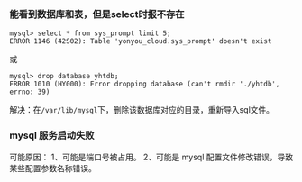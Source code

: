 ### 能看到数据库和表，但是select时报不存在
```
mysql> select * from sys_prompt limit 5;
ERROR 1146 (42S02): Table 'yonyou_cloud.sys_prompt' doesn't exist
```
或
```
mysql> drop database yhtdb;
ERROR 1010 (HY000): Error dropping database (can't rmdir './yhtdb', errno: 39)
```
解决：在`/var/lib/mysql`下，删除该数据库对应的目录，重新导入sql文件。

### mysql 服务启动失败
可能原因：
1、可能是端口号被占用。
2、可能是 mysql 配置文件修改错误，导致某些配置参数名称错误。